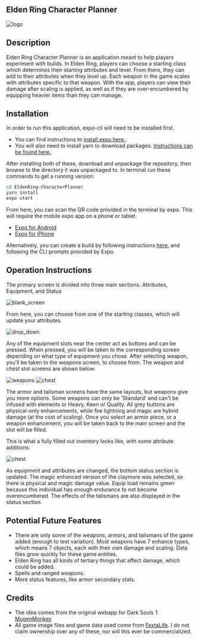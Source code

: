 ## Elden Ring Character Planner
![logo](https://i.imgur.com/U1JLw57.png)
## Description
Elden Ring Character Planner is an application meant to help players experiment with builds. In Elden Ring, players can choose a starting class which determines their starting attributes and level. From there, they can add to their attributes when they level up. Each weapon in the game scales with attributes specific to that weapon. With the app, players can view their damage after scaling is applied, as well as if they are over-encumbered by equipping heavier items than they can manage.

## Installation

In order to run this application, expo-cli will need to be installed first.
- You can find instructions to [install expo here.](https://docs.expo.dev/get-started/installation/).
- You will also need to install yarn to download packages. [Instructions can be found here.](https://classic.yarnpkg.com/lang/en/docs/install).

After installing both of these, download and unpackage the repository, then browse to the directory it was unpackaged to.
In terminal run these commands to get a running version:
```sh
cd EldenRing-CharacterPlanner
yarn install
expo start
```

From here, you can scan the QR code provided in the terminal by expo. This will require the mobile expo app on a phone or tablet. 
- [Expo for Android](https://play.google.com/store/apps/details?id=host.exp.exponent)
- [Expo for iPhone](https://apps.apple.com/ca/app/expo-go/id982107779)

Alternatively, you can create a build by following instructions [here.](https://docs.expo.dev/classic/building-standalone-apps/) and  following the CLI prompts provided by Expo.

## Operation Instructions

The primary screen is divided into three main sections: Attributes, Equipment, and Status

![blank_screen](https://i.imgur.com/wYUaqTB.pngg)

From here, you can choose from one of the starting classes, which will update your attributes.

![drop_down](https://i.imgur.com/3OTm86H.png)

Any of the equipment slots near the center act as buttons and can be pressed. When pressed, you will be taken to the corresponding screen depending on what type of equipment you chose. After selecting weapon, you'll be taken to the weapons screen, to choose from. The weapon and chest slot screens are shown below:

![weapons](https://i.imgur.com/jsqdwux.png) ![chest](https://i.imgur.com/kTvktrp.png)

The armor and talisman screens have the same layouts, but weapons give you more options. Some weapons can only be 'Standard' and can't be infused with elements or Heavy, Keen or Quality. All grey buttons are physical-only enhancements, while fire lightning and magic are hybrid damage (at the cost of scaling). Once you select an armor piece, or a weapon enhancement, you will be taken back to the main screen and the slot will be filled.

This is what a fully filled out inventory looks like, with some attribute additions:

![chest](https://i.imgur.com/Amlm4jG.png)

As equipment and attributes are changed, the bottom status section is updated. The magic enhanced version of the claymore was selected, so there is physical and magic damage value. Equip load remains green because this individual has enough endurance to not become overencumbered. The effects of the talismans are also displayed in the status section.

## Potential Future Features
- There are only some of the weapons, armors, and talismans of the game added (enough to test variation). Most weapons have 7 enhance types, which means 7 objects, each with their own damage and scaling. Data files grow quickly for these game entities.
- Elden Ring has all kinds of tertiary things that affect damage, which could be added.
- Spells and ranged weapons.
- More status features, like armor secondary stats.

## Credits
- The idea comes from the original webapp for Dark Souls 1: [MugenMonkey](https://mugenmonkey.com/darksouls)
- All game image files and game data used come from [FextaLife](https://eldenring.wiki.fextralife.com/Elden+Ring+Wiki). I do not claim ownership over any of these, nor will this ever be commercialized.

